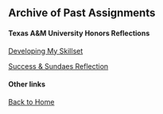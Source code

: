 ## Archive of Past Assignments

#### Texas A&M University Honors Reflections
[Developing My Skillset](/ePortfolio/PDFs/skillset.pdf)

[Success & Sundaes Reflection](/ePortfolio/PDFs/sundaes.pdf)

#### Other links
[Back to Home](/ePortfolio)
